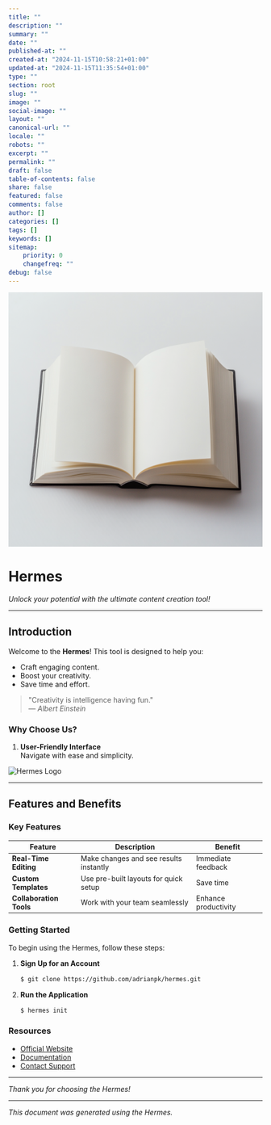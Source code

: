 ```yaml
---
title: ""
description: ""
summary: ""
date: ""
published-at: ""
created-at: "2024-11-15T10:58:21+01:00"
updated-at: "2024-11-15T11:35:54+01:00"
type: ""
section: root
slug: ""
image: ""
social-image: ""
layout: ""
canonical-url: ""
locale: ""
robots: ""
excerpt: ""
permalink: ""
draft: false
table-of-contents: false
share: false
featured: false
comments: false
author: []
categories: []
tags: []
keywords: []
sitemap:
    priority: 0
    changefreq: ""
debug: false
---
```


![An example image](index/index.png "Example Image")

# Hermes

*Unlock your potential with the ultimate content creation tool!*

---

## Introduction

Welcome to the **Hermes**! This tool is designed to help you:

- Craft engaging content.
- Boost your creativity.
- Save time and effort.

> "Creativity is intelligence having fun."  
> — *Albert Einstein*

### Why Choose Us?

1. **User-Friendly Interface**  
   Navigate with ease and simplicity.

![Hermes Logo](https://example.com/logo.png)

---

## Features and Benefits

### Key Features

| Feature               | Description                              | Benefit               |
|-----------------------|------------------------------------------|-----------------------|
| **Real-Time Editing** | Make changes and see results instantly   | Immediate feedback    |
| **Custom Templates**  | Use pre-built layouts for quick setup    | Save time             |
| **Collaboration Tools** | Work with your team seamlessly         | Enhance productivity  |

### Getting Started

To begin using the Hermes, follow these steps:

1. **Sign Up for an Account**

   ```bash
   $ git clone https://github.com/adrianpk/hermes.git
   ```

2. **Run the Application**

   ```bash
   $ hermes init
   ```

### Resources

- [Official Website](https://github.com/adrianpk/hermes)
- [Documentation](https://github.com/adrianpk/hermes)
- [Contact Support](mailto:hermes@adrianpk.com)

---

*Thank you for choosing the Hermes!*

---

*This document was generated using the Hermes.*
